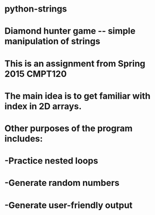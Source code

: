 # python-strings
# Diamond hunter game -- simple manipulation of strings
# This is an assignment from Spring 2015 CMPT120
# The main idea is to get familiar with index in 2D arrays.
# Other purposes of the program includes: 
#   -Practice nested loops
#   -Generate random numbers
#   -Generate user-friendly output

